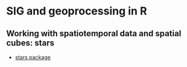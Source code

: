 # SIG and geoprocessing in R


## Working with spatiotemporal data and spatial cubes: stars

- [stars package](https://r-spatial.github.io/stars/index.html)
